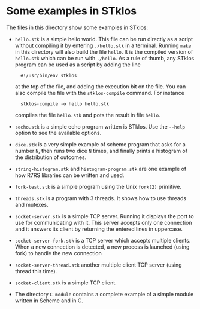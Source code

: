 # Some examples in STklos

The files in this directory show some examples in STklos:

- `hello.stk` is a simple hello world. This file can be run directly
  as a script without compiling it by entering `./hello.stk` in a
  terminal.  Running `make` in this directory will also build the file
  `hello`. It is the compiled version of `hello.stk` which can be run
  with `./hello`. As a rule of thumb, any STklos program can be used
  as a script by adding the line

        #!/usr/bin/env stklos

  at the top of the file, and adding the execution bit on the file.
  You can also compile the file with the `stklos-compile` command.
  For instance

        stklos-compile -o hello hello.stk

  compiles the file `hello.stk` and pots the result in file `hello`.

- `secho.stk` is a simple echo program written is STklos. Use the
  `--help` option to see the available options.

- `dice.stk` is a very simple example of scheme program that asks for
   a number `N`, then runs two dice `N` times, and finally prints a
   histogram of the distribution of outcomes.

- `string-histogram.stk` and `histogram-program.stk` are one
   example of how R7RS libraries can be written and used.

- `fork-test.stk` is a simple program using the Unix `fork(2)`
  primitive.

- `threads.stk` is a program with 3 threads. It shows how to use
  threads and mutexes.

- `socket-server.stk` is a simple TCP server. Running it displays the
  port to use for communicating with it. This server accepts only one
  connection and it answers its client by returning the entered lines
  in uppercase.

- `socket-server-fork.stk` is a TCP server which accepts multiple
  clients. When a new connection is detected, a new process is
  launched (using fork) to handle the new connection

- `socket-server-thread.stk` another multiple client TCP server (using
  thread this time).

- `socket-client.stk` is a simple TCP client.

- The directory `C-module` contains a complete example of a simple module
  written in Scheme and in C.
